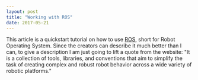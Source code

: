 ```yaml
---
layout: post
title: "Working with ROS"
date: 2017-05-21
---
```


This article is a quickstart tutorial on how to use [ROS](http://www.ros.org/), short for Robot Operating System. Since the creators can describe it much better than I can, to give a description I am just going to lift a quote from the website: "It is a collection of tools, libraries, and conventions that aim to simplify the task of creating complex and robust robot behavior across a wide variety of robotic platforms."

